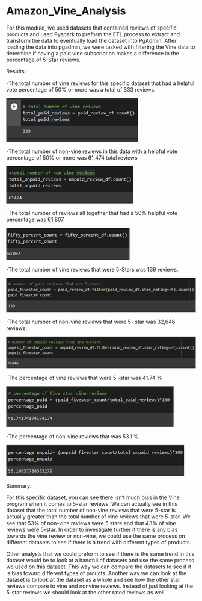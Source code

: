 # Amazon_Vine_Analysis


For this module, we used datasets that contained reviews of specific products and used Pyspark to preform the ETL process to extract and transform the data to eventually load the dataset into PgAdmin. After loading the data into pgadmin, we were tasked with filtering the Vine data to determine if having a paid vine subscription makes a difference in the percentage of 5-Star reviews. 


Results:


-The total number of vine reviews for this specific dataset that had a helpful vote percentage of 50% or more was a total of 333 reviews. 

![](Resources/paid_count.PNG)


-The total number of non-vine reviews in this data with a helpful vote percentage of 50% or more was 61,474 total reviews

![](Resources/count_unpaid.PNG)


-The total number of reviews all together that had a 50% helpful vote percentage was 61,807.

![](Resources/fiftyper_helpful_count.PNG)


-The total number of vine reviews that were 5-Stars was 139 reviews.

![](Resources/5star_paid_count.PNG)


-The total number of non-vine reviews that were 5- star was 32,646 reviews.

![](Resources/5start_unpaid_count.PNG)


-The percentage of vine reviews that were 5 -star was 41.74 %

![](Resources/5star_paid_percentage.PNG)


-The percentage of non-vine reviews that was 53.1 %.

![](Resources/5star_upaid_percentage.PNG)



Summary:


For this specific dataset, you can see there isn’t much bias in the Vine program when it comes to 5-star reviews. We can actually see in this dataset that the total number of non-vine reviews that were 5-star is actually greater than the total number of vine reviews that were 5-star. We see that 53% of non-vine reviews were 5 stare and that 43% of vine reviews were 5-star. In order to investigate further if there is any bias towards the vine review or non-vine, we could use the same process on different datasets to see if there is a trend with different types of products. 

Other analysis that we could preform to see if there is the same trend in this dataset would be to look at a handful of datasets and use the same process we used on this dataset. This way we can compare the datasets to see if it is bias toward different types of proucts. Another way we can look at the dataset is to look at the dataset as a whole and see how the other star reviews compare to vine and nonvine reviews. Instead of just looking at the 5-star reviews we should look at the other rated reviews as well. 
